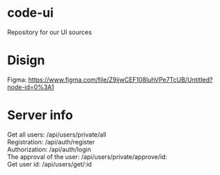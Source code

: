 # code-ui
Repository for our UI sources

# Disign
Figma: https://www.figma.com/file/Z9ijwCEF108luhVPe7TcUB/Untitled?node-id=0%3A1

# Server info
Get all users: /api/users/private/all  <br/>
Registration: /api/auth/register  <br/>
Authorization: /api/auth/login  <br/>
The approval of the user: /api/users/private/approve/id: <br/>
Get user id: /api/users/get/:id  <br/>
